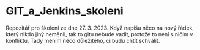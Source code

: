 # GIT_a_Jenkins_skoleni
Repozitář pro školení ze dne 27. 3. 2023.
Když napíšu něco na nový řádek, který nikdo jiný neměnil, tak to gitu nebude vadit, protože to není s ničím v konfliktu. 
Tady měním něco důležitého, ci budu chtít schválit. 


